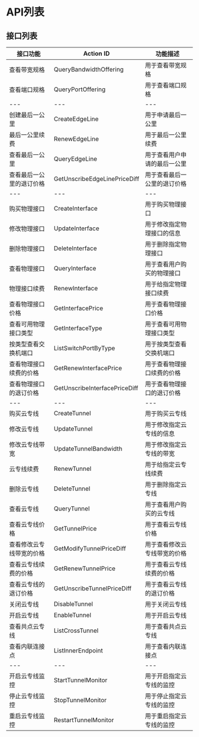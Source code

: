 # API列表

## 接口列表

|接口功能|Action ID|功能描述|
|---|---|---|
|查看带宽规格|QueryBandwidthOffering|用于查看带宽规格|
|查看端口规格|QueryPortOffering|用于查看端口规格|
|---|---|---|
|创建最后一公里|CreateEdgeLine|用于申请最后一公里|
|最后一公里续费|RenewEdgeLine|用于最后一公里续费|
|查看最后一公里|QueryEdgeLine|用于查看用户申请的最后一公里|
|查看最后一公里的退订价格|GetUnscribeEdgeLinePriceDiff|用于查看最后一公里的退订价格|
|---|---|---|
|购买物理接口|CreateInterface|用于购买物理接口|
|修改物理接口|UpdateInterface|用于修改指定物理接口的信息|
|删除物理接口|DeleteInterface|用于删除指定物理接口|
|查看物理接口|QueryInterface|用于查看用户购买的物理接口|
|物理接口续费|RenewInterface|用于给指定物理接口续费|
|查看物理接口价格|GetInterfacePrice|用于查看物理接口价格|
|查看可用物理接口类型|GetInterfaceType|用于查看可用物理接口类型|
|按类型查看交换机端口|ListSwitchPortByType|用于按类型查看交换机端口|
|查看物理接口续费的价格|GetRenewInterfacePrice|用于查看物理接口续费的价格|
|查看物理接口的退订价格|GetUnscribeInterfacePriceDiff|用于查看物理接口的退订价格|
|---|---|---|
|购买云专线|CreateTunnel|用于购买云专线|
|修改云专线|UpdateTunnel|用于修改指定云专线的信息|
|修改云专线带宽|UpdateTunnelBandwidth|用于修改指定云专线的带宽|
|云专线续费|RenewTunnel|用于给指定云专线续费|
|删除云专线|DeleteTunnel|用于删除指定云专线|
|查看云专线|QueryTunnel|用于查看用户购买的云专线|
|查看云专线价格|GetTunnelPrice|用于查看云专线价格|
|查看修改云专线带宽的价格|GetModifyTunnelPriceDiff|用于查看修改云专线带宽的价格|
|查看云专线续费的价格|GetRenewTunnelPrice|用于查看云专线续费的价格|
|查看云专线的退订价格|GetUnscribeTunnelPriceDiff|用于查看云专线的退订价格|
|关闭云专线|DisableTunnel|用于关闭云专线|
|开启云专线|EnableTunnel|用于开启云专线|
|查看共点云专线|ListCrossTunnel|用于查看共点云专线|
|查看内联连接点|ListInnerEndpoint|用于查看内联连接点|
|---|---|---|
|开启云专线监控|StartTunnelMonitor|用于开启指定云专线的监控|
|停止云专线监控|StopTunnelMonitor|用于停止指定云专线的监控|
|重启云专线监控|RestartTunnelMonitor|用于重启指定云专线的监控|
